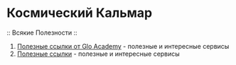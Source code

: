 

# Космический Кальмар
:: Всякие Полезности ::

1. [Полезные ссылки от Glo Academy](https://aislam23.github.io/links-glo/ "Полезные ссылки 👨‍💻 для веб-разработчика") - полезные и интересные сервисы 
2. [Полезные ссылки](https://cosmocalamary.github.io/links/ "Полезные ссылки на сервисы") - полезные и интересные сервисы 

